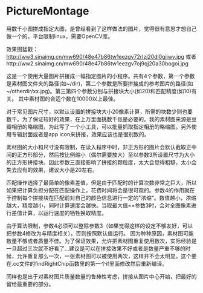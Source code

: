 PictureMontage
==============

用数千小图拼成指定大图，是曾经看到了这样做法的图片，觉得很有意思才想自己做一个的。平台限制linux，需要OpenCV库。

效果图猛戳：http://ww3.sinaimg.cn/mw690/48e47b86tw1eezgv72rlzj20dl0gjjwv.jpg
或者http://ww2.sinaimg.cn/mw690/48e47b86tw1eezgv7oj9qj20a30bogoi.jpg

这是一个使用大量图片拼接成一幅指定图片的小程序。共有4个参数，第一个参数是素材图文件夹的路径(如~/dir)，第二个参数是所要拼接成的参考图片的路径(如~/otherdir/xx.jpg)。第三第四个参数分别与拼接块大小(如20)和匹配精度(如10)有关。
其中素材图的合适个数在10000以上最佳。

对于常见图片尺寸，以默认设置的拼接块大小20像素计算，所需的块数少则也要数千。为了保证较好的效果，在上万里面挑数千张是必要的。我的素材图来源是豆瓣相册的略缩图，为此写了一个小工具，可以批量抓取指定相册的略缩图。另外使用专辑封面或者是app icon来拼接，效果应该也是很别致的。

素材图的大小和尺寸没有限制，在读入程序中时，非正方形的图片会默认截取正中间的正方形部分，然后按比例缩小（偶尔需要放大）至以参数3所设置尺寸为大小的正方形拼接块。因此参数三直接影响了拼接的颗粒度，太大会觉得粗糙，太小会失去应有的效果，建议大小是20左右。

匹配操作选择了最简单的像素差值，但是由于匹配时的计算次数非常之巨大，所以如果把计算负担分配在匹配操作上，花费时间将会是很可观的。参数4的作用就在于控制每个拼接块在匹配前对自己的颜色信息进行一定的"浓缩"。数值越小，浓缩越大，精度越小，同时计算速度会越快。当取最大值==参数3时，会对全图像素进行差值计算，以运行速度的牺牲换取精度。

由于算法限制，参数4必须可以整除参数3（如果觉得这样的设定不够友好，可以把参数4修改为与精度相关），否则按照默认值运行。
因为种种原因，素材图可能数量不够或者质量不佳。为了保证效果，允许把素材图重复使用数次，实际经验是一旦超过三次就不好看了...建议是可以在拼接效果不好或者是数量严重不够的时候，允许重复那么一次，一张素材图可以被使用两次，这样并不会太明显。这个要在.cc文件的findRightChip函数里的第一个if里面修改然后重新编译。

同样也是出于对素材图片质量数量的鲁棒性考虑，拼接从图片中心开始，把最好的留给最重要的部分。
